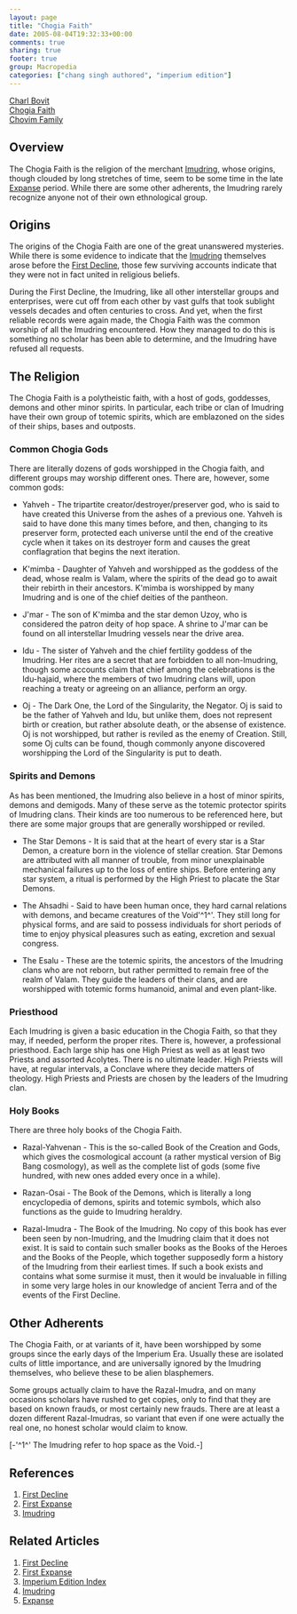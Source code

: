 ```yaml
---
layout: page
title: "Chogia Faith"
date: 2005-08-04T19:32:33+00:00
comments: true
sharing: true
footer: true
group: Macropedia
categories: ["chang singh authored", "imperium edition"]
---
```


<div class='row'>
	<div class='col-md-4'><a href='/macropedia/charl-bovit'>Charl Bovit</a></div>
	<div class='col-md-4'><a href='/macropedia/chogia-faith'>Chogia Faith</a></div>
	<div class='col-md-4'><a href='/macropedia/chovim-family'>Chovim Family</a></div>
</div>




## Overview
The Chogia Faith is the religion of the merchant [Imudring](/macropedia/imudring), whose origins, though clouded by long stretches of time, seem to be some time in the late [Expanse](/chronology/first-expanse) period.  While there are some other adherents, the Imudring rarely recognize anyone not of their own ethnological group.

## Origins
The origins of the Chogia Faith are one of the great unanswered mysteries.  While there is some evidence to indicate that the [Imudring](/macropedia/imudring) themselves arose before the [First Decline](/chronology/first-decline), those few surviving accounts indicate that they were not in fact united in religious beliefs.

During the First Decline, the Imudring, like all other interstellar groups and enterprises, were cut off from each other by vast gulfs that took sublight vessels decades and often centuries to cross.  And yet, when the first reliable records were again made, the Chogia Faith was the common worship of all the Imudring encountered.  How they managed to do this is something no scholar has been able to determine, and the Imudring have refused all requests.

## The Religion
The Chogia Faith is a polytheistic faith, with a host of gods, goddesses, demons and other minor spirits.  In particular, each tribe or clan of Imudring have their own group of totemic spirits, which are emblazoned on the sides of their ships, bases and outposts.

### Common Chogia Gods
There are literally dozens of gods worshipped in the Chogia faith, and different groups may worship different ones.  There are, however, some common gods:

* Yahveh - The tripartite creator/destroyer/preserver god, who is said to have created this Universe from the ashes of a previous one.  Yahveh is said to have done this many times before, and then, changing to its preserver form, protected each universe until the end of the creative cycle when it takes on its destroyer form and causes the great conflagration that begins the next iteration.

* K'mimba - Daughter of Yahveh and worshipped as the goddess of the dead, whose realm is Valam, where the spirits of the dead go to await their rebirth in their ancestors.  K'mimba is worshipped by many Imudring and is one of the chief deities of the pantheon.

* J'mar - The son of K'mimba and the star demon Uzoy, who is considered the patron deity of hop space.  A shrine to J'mar can be found on all interstellar Imudring vessels near the drive area.

* Idu - The sister of Yahveh and the chief fertility goddess of the Imudring.  Her rites are a secret that are forbidden to all non-Imudring, though some accounts claim that chief among the celebrations is the Idu-hajaid, where the members of two Imudring clans will, upon reaching a treaty or agreeing on an alliance, perform an orgy.

* Oj - The Dark One, the Lord of the Singularity, the Negator.  Oj is said to be the father of Yahveh and Idu, but unlike them, does not represent birth or creation, but rather absolute death, or the absense of existence.  Oj is not worshipped, but rather is reviled as the enemy of Creation.  Still, some Oj cults can be found, though commonly anyone discovered worshipping the Lord of the Singularity is put to death.

### Spirits and Demons

As has been mentioned, the Imudring also believe in a host of minor spirits, demons and demigods.  Many of these serve as the totemic protector spirits of Imudring clans.  Their kinds are too numerous to be referenced here, but there are some major groups that are generally worshipped or reviled.

* The Star Demons - It is said that at the heart of every star is a Star Demon, a creature born in the violence of stellar creation.  Star Demons are attributed with all manner of trouble, from minor unexplainable mechanical failures up to the loss of entire ships.  Before entering any star system, a ritual is performed by the High Priest to placate the Star Demons.

* The Ahsadhi - Said to have been human once, they hard carnal relations with demons, and became creatures of the Void'^1^'.  They still long for physical forms, and are said to possess individuals for short periods of time to enjoy physical pleasures such as eating, excretion and sexual congress.

* The Esalu - These are the totemic spirits, the ancestors of the Imudring clans who are not reborn, but rather permitted to remain free of the realm of Valam.  They guide the leaders of their clans, and are worshipped with totemic forms humanoid, animal and even plant-like.

### Priesthood
Each Imudring is given a basic education in the Chogia Faith, so that they may, if needed, perform the proper rites.  There is, however, a professional priesthood.  Each large ship has one High Priest as well as at least two Priests and assorted Acolytes.  There is no ultimate leader.  High Priests will have, at regular intervals, a Conclave where they decide matters of theology.  High Priests and Priests are chosen by the leaders of the Imudring clan.

### Holy Books
There are three holy books of the Chogia Faith.

* Razal-Yahvenan - This is the so-called Book of the Creation and Gods, which gives the cosmological account (a rather mystical version of Big Bang cosmology), as well as the complete list of gods (some five hundred, with new ones added every once in a while).

* Razan-Osai - The Book of the Demons, which is literally a long encyclopedia of demons, spirits and totemic symbols, which also functions as the guide to Imudring heraldry.

* Razal-Imudra - The Book of the Imudring.  No copy of this book has ever been seen by non-Imudring, and the Imudring claim that it does not exist.  It is said to contain such smaller books as the Books of the Heroes and the Books of the People, which together supposedly form a history of the Imudring from their earliest times.  If such a book exists and contains what some surmise it must, then it would be invaluable in filling in some very large holes in our knowledge of ancient Terra and of the events of the First Decline. 

## Other Adherents
The Chogia Faith, or at variants of it, have been worshipped by some groups since the early days of the Imperium Era.  Usually these are isolated cults of little importance, and are universally ignored by the Imudring themselves, who believe these to be alien blasphemers.

Some groups actually claim to have the Razal-Imudra, and on many occasions scholars have rushed to get copies, only to find that they are based on known frauds, or most certainly new frauds.  There are at least a dozen different Razal-Imudras, so variant that even if one were actually the real one, no honest scholar would claim to know.

[-'^1^' The Imudring refer to hop space as the Void.-]

## References
1. [First Decline](/chronology/first-decline)
1. [First Expanse](/chronology/first-expanse)
1. [Imudring](/macropedia/imudring)

## Related Articles

1. [First Decline](/chronology/first-decline)
2. [First Expanse](/chronology/first-expanse)
3. [Imperium Edition Index](/macropedia/imperium-edition-index)
4. [Imudring](/macropedia/imudring)
5. [Expanse](/chronology/first-expanse)



 
